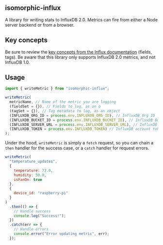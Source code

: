 ## isomorphic-influx

A library for writing stats to InfluxDB 2.0. Metrics can fire from either a Node server backend or from a browser.

## Key concepts

Be sure to review the [key concepts from the Influx documentation](https://v2.docs.influxdata.com/v2.0/reference/key-concepts/data-elements/) (fields, tags). Be aware that this library only supports InfluxDB 2.0 metrics, and not InfluxDB 1.0.

## Usage

```js
import { writeMetric } from "isomorphic-influx";

writeMetric(
  metricName, // Name of the metric you are logging
  (fieldSet = {}), // Fields to log, as an o
  (tagSet = {}), // Tag metadata to log, as an object
  (INFLUXDB_ORG_ID = process.env.INFLUXDB_ORG_ID), // InfluxDB Org ID
  (INFLUXDB_BUCKET_ID = process.env.INFLUXDB_BUCKET_ID), // InfluxDB Bucket ID
  (INFLUXDB_SERVER_URL = process.env.INFLUXDB_SERVER_URL), // InfluxDB server base URL
  (INFLUXDB_TOKEN = process.env.INFLUXDB_TOKEN) // InfluxDB account token
);
```

Under the hood, `writeMetric` is simply a `fetch` request, so you can chain a `then` handler for the success case, or a `catch` handler for request errors.

```js
writeMetric(
  "temperature_updates",
  {
    temperature: 72.0,
    humidity: 50.0,
    isFanOn: true
  },
  {
    device_id: "raspberry-pi"
  }
)
  .then(() => {
    // Handle success
    console.log("Success!");
  })
  .catch(err => {
    // Handle errors
    console.error("Error updating metric", err);
  });
```
